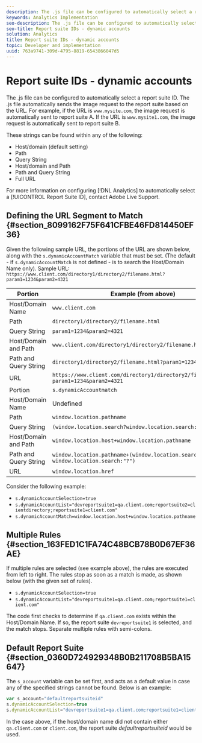 ```yaml
---
description: The .js file can be configured to automatically select a report suite ID.
keywords: Analytics Implementation
seo-description: The .js file can be configured to automatically select a report suite ID.
seo-title: Report suite IDs - dynamic accounts
solution: Analytics
title: Report suite IDs - dynamic accounts
topic: Developer and implementation
uuid: 763a9741-309d-4795-8819-6543866047d5
---
```


# Report suite IDs - dynamic accounts

The .js file can be configured to automatically select a report suite ID. The .js file automatically sends the image request to the report suite based on the URL. For example, if the URL is `www.mysite.com`, the image request is automatically sent to report suite A. If the URL is `www.mysite1.com`, the image request is automatically sent to report suite B.

These strings can be found within any of the following:

* Host/domain (default setting)
* Path
* Query String
* Host/domain and Path
* Path and Query String
* Full URL

For more information on configuring [!DNL Analytics] to automatically select a [!UICONTROL Report Suite ID], contact Adobe Live Support.

## Defining the URL Segment to Match {#section_8099162F75F641CFBE46FD814450EF36}

Given the following sample URL, the portions of the URL are shown below, along with the `s.dynamicAccountMatch` variable that must be set. (The default - if `s.dynamicAccountMatch` is not defined - is to search the Host/Domain Name only).
Sample URL: `https://www.client.com/directory1/directory2/filename.html?param1=1234&param2=4321` 

|  Portion  | Example (from above)  |
|---|---|
|  Host/Domain Name  | `www.client.com`  |
|  Path  | `directory1/directory2/filename.html`  |
|  Query String  | `param1=1234&param2=4321`  |
|  Host/Domain and Path  | `www.client.com/directory1/directory2/filename.html`  |
|  Path and Query String  | `directory1/directory2/filename.html?param1=1234&param2=4321`  |
|  URL  | `https://www.client.com/directory1/directory2/filename.html?param1=1234&param2=4321` |
|  Portion  | `s.dynamicAccountmatch`  |
|  Host/Domain Name  | Undefined  |
|  Path  | `window.location.pathname`  |
|  Query String  | `(window.location.search?window.location.search:"?")`  |
|  Host/Domain and Path  | `window.location.host+window.location.pathname`  |
|  Path and Query String  | `window.location.pathname+(window.location.search?window.location.search:"?")`  |
|  URL  | `window.location.href`  |

Consider the following example:

* `s.dynamicAccountSelection=true`
* `s.dynamicAccountList="devreportsuite1=qa.client.com;reportsuite2=clientdirectory;reportsuite1=client.com"`
* `s.dynamicAccountMatch=window.location.host+window.location.pathname`

## Multiple Rules {#section_163FED1C1FA74C48BCB78B0D67EF36AE}

If multiple rules are selected (see example above), the rules are executed from left to right. The rules stop as soon as a match is made, as shown below (with the given set of rules).

* `s.dynamicAccountSelection=true`
* `s.dynamicAccountList="devreportsuite1=qa.client.com;reportsuite1=client.com"`

The code first checks to determine if `qa.client.com` exists within the Host/Domain Name. If so, the report suite `devreportsuite1` is selected, and the match stops. Separate multiple rules with semi-colons.

## Default Report Suite {#section_0360D724929348B0B211708B5BA15647}

The `s_account` variable can be set first, and acts as a default value in case any of the specified strings cannot be found. Below is an example: 

```javascript
var s_account="defaultreportsuiteid" 
s.dynamicAccountSelection=true 
s.dynamicAccountList="devreportsuite1=qa.client.com;reportsuite1=client.com" 

```

In the case above, if the host/domain name did not contain either `qa.client.com` or `client.com`, the report suite *defaultreportsuiteid* would be used.
